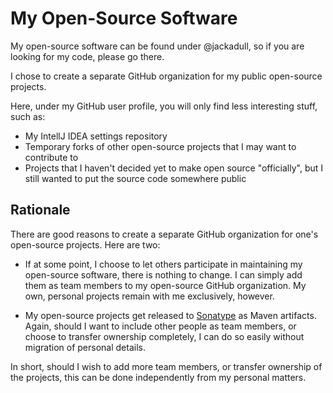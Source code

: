 # My Open-Source Software

My open-source software can be found under @jackadull, so if you are looking for my code, please go there.

I chose to create a separate GitHub organization for my public open-source projects.

Here, under my GitHub user profile, you will only find less interesting stuff, such as:

* My IntellJ IDEA settings repository
* Temporary forks of other open-source projects that I may want to contribute to
* Projects that I haven't decided yet to make open source "officially", but I still wanted to put the source code somewhere public

## Rationale

There are good reasons to create a separate GitHub organization for one's open-source projects.
Here are two:

* If at some point, I choose to let others participate in maintaining my open-source software, there is nothing to change.
  I can simply add them as team members to my open-source GitHub organization.
  My own, personal projects remain with me exclusively, however.

* My open-source projects get released to [Sonatype](https://oss.sonatype.org/#nexus-search;quick~jackadull) as Maven artifacts.
  Again, should I want to include other people as team members, or choose to transfer ownership completely, I can do so easily without migration of personal details.

In short, should I wish to add more team members, or transfer ownership of the projects, this can be done independently from my personal matters.
